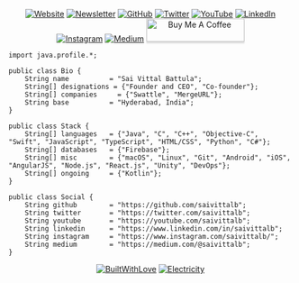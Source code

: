 <p align="center">
  <a href="https://saivittalb.com"><img src="https://img.shields.io/badge/Website--_.svg?style=social&logo=website" alt="Website"></a>
  <a href="https://saivittalb.com#newsletter"><img src="https://img.shields.io/badge/Newsletter--_.svg?style=social&logo=website" alt="Newsletter"></a>
  <a href="https://github.com/saivittalb"><img src="https://img.shields.io/github/followers/saivittalb.svg?label=GitHub&style=social&logo=github" alt="GitHub"></a>
  <a href="https://twitter.com/saivittalb"><img src="https://img.shields.io/twitter/follow/saivittalb?label=Twitter&style=social&logo=twitter" alt="Twitter"></a>
  <a href="https://youtube.com/saivittalb"><img src="https://img.shields.io/badge/YouTube--_.svg?style=social&logo=youtube" alt="YouTube"></a>
  <a href="https://www.linkedin.com/in/saivittalb"><img src="https://img.shields.io/badge/LinkedIn--_.svg?style=social&logo=linkedin" alt="LinkedIn"></a>
  <a href="https://instagram.com/saivittalb"><img src="https://img.shields.io/badge/Instagram--_.svg?style=social&logo=instagram" alt="Instagram"></a>
  <a href="https://medium.com/@saivittalb"><img src="https://img.shields.io/badge/Medium--_.svg?style=social&logo=medium" alt="Medium"></a>
  <a href="https://www.buymeacoffee.com/saivittalb"><img src="https://www.buymeacoffee.com/assets/img/custom_images/orange_img.png" alt="Buy Me A Coffee" style="height: 41px !important;width: 174px !important;box-shadow: 0px 3px 2px 0px rgba(190, 190, 190, 0.5) !important;-webkit-box-shadow: 0px 3px 2px 0px rgba(190, 190, 190, 0.5) !important;" ></a>
</p>

```
import java.profile.*;

public class Bio {
    String name          = "Sai Vittal Battula";
    String[] designations = {"Founder and CEO", "Co-founder"};
    String[] companies     = {"Swattle", "MergeURL"};
    String base          = "Hyderabad, India";
}

public class Stack {
    String[] languages   = {"Java", "C", "C++", "Objective-C", "Swift", "JavaScript", "TypeScript", "HTML/CSS", "Python", "C#"};
    String[] databases   = {"Firebase"};
    String[] misc        = {"macOS", "Linux", "Git", "Android", "iOS", "AngularJS", "Node.js", "React.js", "Unity", "DevOps"};
    String[] ongoing     = {"Kotlin"};
}

public class Social {
    String github        = "https://github.com/saivittalb";
    String twitter       = "https://twitter.com/saivittalb";
    String youtube       = "https://youtube.com/saivittalb";
    String linkedin      = "https://www.linkedin.com/in/saivittalb";
    String instagram     = "https://www.instagram.com/saivittalb/";
    String medium        = "https://medium.com/@saivittalb";
}
```

<p align="center">
  <a href="https://github.com/saivittalb/" target="_blank"><img src="http://ForTheBadge.com/images/badges/built-with-love.svg" alt="BuiltWithLove"></a>
  <a href="http://forthebadge.com" target="_blank"><img src="http://ForTheBadge.com/images/badges/powered-by-electricity.svg" alt="Electricity"></a>
</p>

<!--
**saivittalb/saivittalb** is a ✨ _special_ ✨ repository because its `README.md` (this file) appears on your GitHub profile.

Here are some ideas to get you started:

- 🔭 I’m currently working on ...
- 🌱 I’m currently learning ...
- 👯 I’m looking to collaborate on ...
- 🤔 I’m looking for help with ...
- 💬 Ask me about ...
- 📫 How to reach me: ...
- 😄 Pronouns: ...
- ⚡ Fun fact: ...
-->

